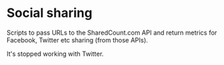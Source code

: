 # Social sharing
Scripts to pass URLs to the SharedCount.com API and return metrics for Facebook, Twitter etc sharing (from those APIs).

It's stopped working with Twitter.
